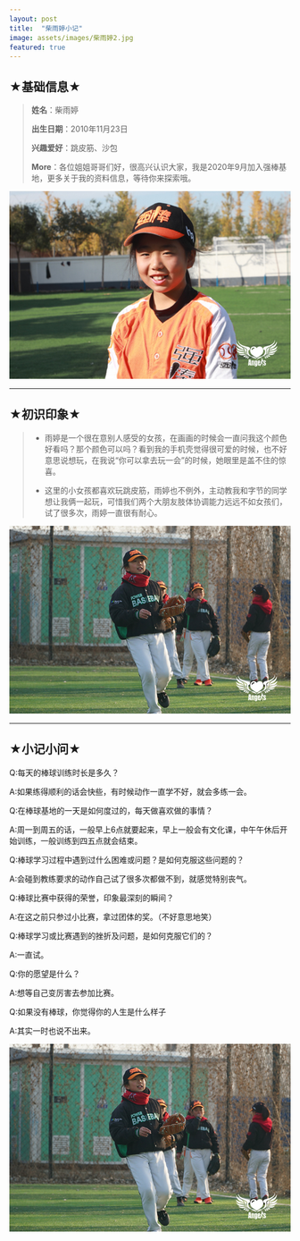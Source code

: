 ```yaml
---
layout: post
title:  "柴雨婷小记"
image: assets/images/柴雨婷2.jpg
featured: true
---
```


## ★基础信息★
>**姓名**：柴雨婷
>
>**出生日期**：2010年11月23日
>
>**兴趣爱好**：跳皮筋、沙包
>
>**More**：各位姐姐哥哥们好，很高兴认识大家，我是2020年9月加入强棒基地，更多关于我的资料信息，等待你来探索哦。
>
![chaiyuting](../assets/images/柴雨婷.jpg)

------
## ★初识印象★

>-  雨婷是一个很在意别人感受的女孩，在画画的时候会一直问我这个颜色好看吗？那个颜色可以吗？看到我的手机壳觉得很可爱的时候，也不好意思说想玩，在我说“你可以拿去玩一会”的时候，她眼里是盖不住的惊喜。
>
>-  这里的小女孩都喜欢玩跳皮筋，雨婷也不例外，主动教我和字节的同学想让我俩一起玩，可惜我们两个大朋友肢体协调能力远远不如女孩们，试了很多次，雨婷一直很有耐心。
>
![chaiyuting](../assets/images/柴雨婷3.jpg)

---

## ★小记小问★

Q:每天的棒球训练时长是多久？

A:如果练得顺利的话会快些，有时候动作一直学不好，就会多练一会。

Q:在棒球基地的一天是如何度过的，每天做喜欢做的事情？

A:周一到周五的话，一般早上6点就要起来，早上一般会有文化课，中午午休后开始训练，一般训练到四五点就会结束。

Q:棒球学习过程中遇到过什么困难或问题？是如何克服这些问题的？

A:会碰到教练要求的动作自己试了很多次都做不到，就感觉特别丧气。

Q:棒球比赛中获得的荣誉，印象最深刻的瞬间？

A:在这之前只参过小比赛，拿过团体的奖。（不好意思地笑）

Q:棒球学习或比赛遇到的挫折及问题，是如何克服它们的？

A:一直试。

Q:你的愿望是什么？

A:想等自己变厉害去参加比赛。

Q:如果没有棒球，你觉得你的人生是什么样子

A:其实一时也说不出来。

![chaiyuting](../assets/images/柴雨婷3.jpg)
